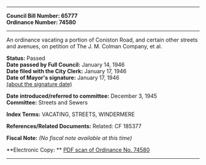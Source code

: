 * * * * *  
  
**Council Bill Number: [](#h0)[](#h2)65777**   
**Ordinance Number: 74580**  
  
* * * * *  
  
An ordinance vacating a portion of Coniston Road, and certain other streets and avenues, on petition of The J. M. Colman Company, et al.  
  
**Status:** Passed   
**Date passed by Full Council:** January 14, 1946   
**Date filed with the City Clerk:** January 17, 1946   
**Date of Mayor's signature:** January 17, 1946   
[(about the signature date)](/~public/approvaldate.htm)   
  
  
**Date introduced/referred to committee:** December 3, 1945   
**Committee:** Streets and Sewers   
  
**Index Terms:** VACATING, STREETS, WINDERMERE  
  
**References/Related Documents:** Related: CF 185377  
  
**Fiscal Note:** *(No fiscal note available at this time)*  
  
**Electronic Copy: ** [PDF scan of Ordinance No. 74580](/~archives/Ordinances/Ord_74580.pdf)  
  
* * * * *  
